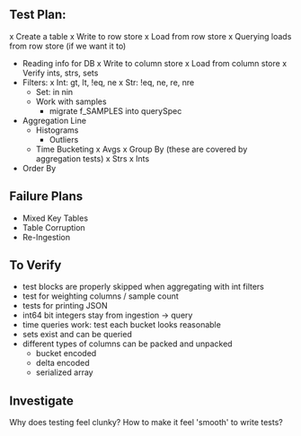 Test Plan:
----------

  x Create a table
  x Write to row store
  x Load from row store
  x Querying loads from row store (if we want it to)
  * Reading info for DB
  x Write to column store
  x Load from column store
    x Verify ints, strs, sets
  * Filters:
    x Int: gt, lt, !eq, ne
    x Str: !eq, ne, re, nre
    * Set: in nin
    * Work with samples
      * migrate f_SAMPLES into querySpec
  * Aggregation Line
    * Histograms
      * Outliers
    * Time Bucketing
    x Avgs
  x Group By (these are covered by aggregation tests)
    x Strs
    x Ints
  * Order By

Failure Plans
-------------

  * Mixed Key Tables
  * Table Corruption
  * Re-Ingestion
    
    
To Verify
---------

  * test blocks are properly skipped when aggregating with int filters
  * test for weighting columns / sample count
  * tests for printing JSON
  * int64 bit integers stay from ingestion -> query
  * time queries work: test each bucket looks reasonable
  * sets exist and can be queried
  * different types of columns can be packed and unpacked
    * bucket encoded
    * delta encoded
    * serialized array


Investigate
-----------

Why does testing feel clunky? How to make it feel 'smooth' to write tests?
